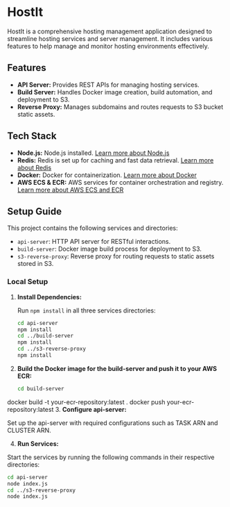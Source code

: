 # HostIt

HostIt is a comprehensive hosting management application designed to streamline hosting services and server management. It includes various features to help manage and monitor hosting environments effectively.

## Features

- **API Server:** Provides REST APIs for managing hosting services.
- **Build Server:** Handles Docker image creation, build automation, and deployment to S3.
- **Reverse Proxy:** Manages subdomains and routes requests to S3 bucket static assets.

## Tech Stack

- **Node.js:** Node.js installed. [Learn more about Node.js](https://nodejs.org/)
- **Redis:** Redis is set up for caching and fast data retrieval. [Learn more about Redis](https://redis.io/)
- **Docker:** Docker for containerization. [Learn more about Docker](https://www.docker.com/)
- **AWS ECS & ECR:** AWS services for container orchestration and registry. [Learn more about AWS ECS and ECR](https://aws.amazon.com/ecs/)

## Setup Guide

This project contains the following services and directories:

- `api-server`: HTTP API server for RESTful interactions.
- `build-server`: Docker image build process for deployment to S3.
- `s3-reverse-proxy`: Reverse proxy for routing requests to static assets stored in S3.

### Local Setup

1. **Install Dependencies:**

   Run `npm install` in all three services directories:

   ```bash
   cd api-server
   npm install
   cd ../build-server
   npm install
   cd ../s3-reverse-proxy
   npm install
2. **Build the Docker image for the build-server and push it to your AWS ECR:**
   ```bash
   cd build-server
docker build -t your-ecr-repository:latest .
docker push your-ecr-repository:latest
3. **Configure api-server:**

Set up the api-server with required configurations such as TASK ARN and CLUSTER ARN.

4. **Run Services:**

Start the services by running the following commands in their respective directories:
``` bash
cd api-server
node index.js
cd ../s3-reverse-proxy
node index.js
